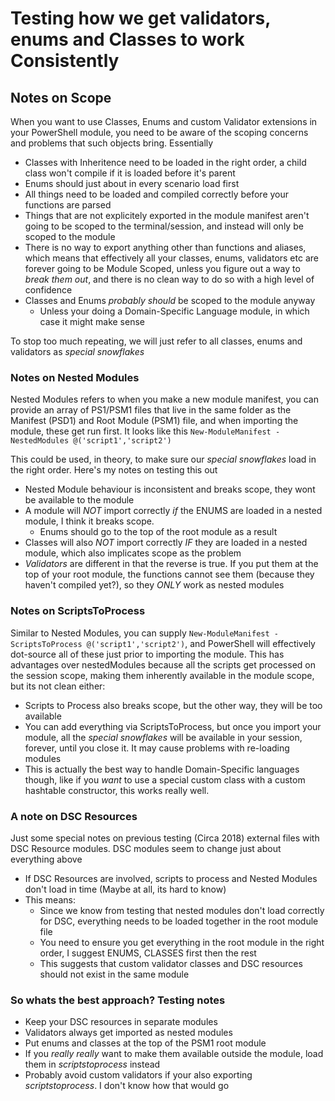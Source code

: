 # Testing how we get validators, enums and Classes to work Consistently

## Notes on Scope

When you want to use Classes, Enums and custom Validator extensions in your PowerShell module, you need to be aware of the scoping concerns and problems that such objects bring. Essentially

- Classes with Inheritence need to be loaded in the right order, a child class won't compile if it is loaded before it's parent
- Enums should just about in every scenario load first
- All things need to be loaded and compiled correctly before your functions are parsed
- Things that are not explicitely exported in the module manifest aren't going to be scoped to the terminal/session, and instead will only be scoped to the module
- There is no way to export anything other than functions and aliases, which means that effectively all your classes, enums, validators etc are forever going to be Module Scoped, unless you figure out a way to _break them out_, and there is no clean way to do so with a high level of confidence
- Classes and Enums _probably should_ be scoped to the module anyway
  - Unless your doing a Domain-Specific Language module, in which case it might make sense

To stop too much repeating, we will just refer to all classes, enums and validators as _special snowflakes_

### Notes on Nested Modules

Nested Modules refers to when you make a new module manifest, you can provide an array of PS1/PSM1 files that live in the same folder as the Manifest (PSD1) and Root Module (PSM1) file, and when importing the module, these get run first. It looks like this `New-ModuleManifest -NestedModules @('script1','script2')`

This could be used, in theory, to make sure our _special snowflakes_ load in the right order. Here's my notes on testing this out

- Nested Module behaviour is inconsistent and breaks scope, they wont be available to the module
- A module will _NOT_ import correctly _if_ the ENUMS are loaded in a nested module, I think it breaks scope.
  - Enums should go to the top of the root module as a result
- Classes will also _NOT_ import correctly _IF_ they are loaded in a nested module, which also implicates scope as the problem
- _Validators_ are different in that the reverse is true. If you put them at the top of your root module, the functions cannot see them (because they haven't compiled yet?), so they _ONLY_ work as nested modules

### Notes on ScriptsToProcess

Similar to Nested Modules, you can supply `New-ModuleManifest -ScriptsToProcess @('script1','script2')`, and PowerShell will effectively dot-source all of these just prior to importing the module. This has advantages over nestedModules because all the scripts get processed on the session scope, making them inherently available in the module scope, but its not clean either:

- Scripts to Process also breaks scope, but the other way, they will be too available
- You can add everything via ScriptsToProcess, but once you import your module, all the _special snowflakes_ will be available in your session, forever, until you close it. It may cause problems with re-loading modules
- This is actually the best way to handle Domain-Specific languages though, like if you _want_ to use a special custom class with a custom hashtable constructor, this works really well.


### A note on DSC Resources

Just some special notes on previous testing (Circa 2018) external files with DSC Resource modules. DSC modules seem to change just about everything above

- If DSC Resources are involved, scripts to process and Nested Modules don't load in time (Maybe at all, its hard to know)
- This means:
  - Since we know from testing that nested modules don't load correctly for DSC, everything needs to be loaded together in the root module file
  - You need to ensure you get everything in the root module in the right order, I suggest ENUMS, CLASSES first then the rest
  - This suggests that custom validator classes and DSC resources should not exist in the same module

### So whats the best approach? Testing notes

- Keep your DSC resources in separate modules
- Validators always get imported as nested modules
- Put enums and classes at the top of the PSM1 root module
- If you _really really_ want to make them available outside the module, load them in _scriptstoprocess_ instead
- Probably avoid custom validators if your also exporting _scriptstoprocess_. I don't know how that would go
